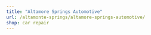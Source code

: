 ```yaml
---
title: "Altamore Springs Automotive"
url: /altamonte-springs/altamore-springs-automotive/
shop: car repair
---
```

